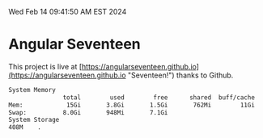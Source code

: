 Wed Feb 14 09:41:50 AM EST 2024

# Angular Seventeen


This project is live at [https://angularseventeen.github.io](https://angularseventeen.github.io "Seventeen!") thanks to Github.

```bash
System Memory
               total        used        free      shared  buff/cache   available
Mem:            15Gi       3.8Gi       1.5Gi       762Mi        11Gi        11Gi
Swap:          8.0Gi       948Mi       7.1Gi
System Storage
408M	.
```
